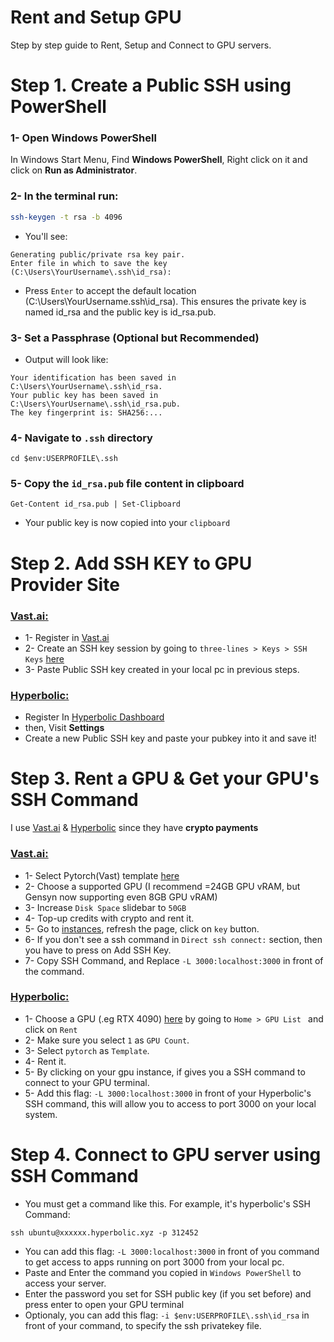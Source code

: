 # Rent and Setup GPU
Step by step guide to Rent, Setup and Connect to GPU servers.

# Step 1. Create a Public SSH using PowerShell
### 1- Open Windows PowerShell
In Windows Start Menu, Find **Windows PowerShell**, Right click on it and click on **Run as Administrator**.

### 2- In the terminal run:
```bash
ssh-keygen -t rsa -b 4096
```
* You'll see:
```
Generating public/private rsa key pair.
Enter file in which to save the key (C:\Users\YourUsername\.ssh\id_rsa):
```
* Press `Enter` to accept the default location (C:\Users\YourUsername\.ssh\id_rsa). This ensures the private key is named id_rsa and the public key is id_rsa.pub.

### 3- Set a Passphrase (Optional but Recommended)
* Output will look like:
```
Your identification has been saved in C:\Users\YourUsername\.ssh\id_rsa.
Your public key has been saved in C:\Users\YourUsername\.ssh\id_rsa.pub.
The key fingerprint is: SHA256:...
```

### 4- Navigate to `.ssh` directory
```
cd $env:USERPROFILE\.ssh
```

### 5- Copy the `id_rsa.pub` file content in clipboard
```
Get-Content id_rsa.pub | Set-Clipboard
```
* Your public key is now copied into your `clipboard`

# Step 2. Add SSH KEY to GPU Provider Site
### [Vast.ai:](https://cloud.vast.ai/?ref_id=228875)
* 1- Register in [Vast.ai](https://cloud.vast.ai/?ref_id=228875)
* 2- Create an SSH key session by going to `three-lines > Keys > SSH Keys` [here](https://cloud.vast.ai/manage-keys/)
* 3- Paste Public SSH key created in your local pc in previous steps.

### [Hyperbolic:](https://app.hyperbolic.xyz/invite/gqYoHbUk7)
* Register In [Hyperbolic Dashboard](https://app.hyperbolic.xyz/invite/gqYoHbUk7)
* then, Visit **Settings**
* Create a new Public SSH key and paste your pubkey into it and save it!

# Step 3. Rent a GPU & Get your GPU's SSH Command
I use [Vast.ai](https://cloud.vast.ai/?ref_id=228875) & [Hyperbolic](https://app.hyperbolic.xyz/invite/gqYoHbUk7) since they have **crypto payments**
### [Vast.ai:](https://cloud.vast.ai/?ref_id=228875)
* 1- Select Pytorch(Vast) template [here](https://cloud.vast.ai/?ref_id=62897&creator_id=62897&name=PyTorch%20(Vast))
* 2- Choose a supported GPU (I recommend =24GB GPU vRAM, but Gensyn now supporting even 8GB GPU vRAM)
* 3- Increase `Disk Space` slidebar to `50GB`
* 4- Top-up credits with crypto and rent it.
* 5- Go to [instances](https://cloud.vast.ai/instances/), refresh the page, click on `key` button.
* 6- If you don't see a ssh command in `Direct ssh connect:` section, then you have to press on Add SSH Key.
* 7- Copy SSH Command, and Replace `-L 3000:localhost:3000` in front of the command.

### [Hyperbolic:](https://app.hyperbolic.xyz/invite/gqYoHbUk7)
* 1- Choose a GPU (.eg RTX 4090) [here](https://app.hyperbolic.xyz/invite/gqYoHbUk7) by going to `Home > GPU List ` and click on `Rent`
* 2- Make sure you select `1` as `GPU Count`.
* 3- Select `pytorch` as `Template`.
* 4- Rent it.
* 5- By clicking on your gpu instance, if gives you a SSH command to connect to your GPU terminal.
* 5- Add this flag: `-L 3000:localhost:3000` in front of your Hyperbolic's SSH command, this will allow you to access to port 3000 on your local system.

# Step 4. Connect to GPU server using SSH Command
* You must get a command like this. For example, it's hyperbolic's SSH Command:
```
ssh ubuntu@xxxxxx.hyperbolic.xyz -p 312452
```
* You can add this flag: `-L 3000:localhost:3000` in front of you command to get access to apps running on port 3000 from your local pc.
* Paste and Enter the command you copied in `Windows PowerShell` to access your server.
* Enter the password you set for SSH public key (if you set before) and press enter to open your GPU terminal
* Optionaly, you can add this flag: `-i $env:USERPROFILE\.ssh\id_rsa` in front of your command, to specify the ssh privatekey file.
